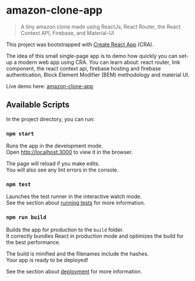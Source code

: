 # amazon-clone-app

> A tiny amazon clone made using ReactJs, React Router, the React Context API, Firebase, and Material-UI

This project was bootstrapped with [Create React App](https://github.com/facebook/create-react-app) (CRA).

The idea of this small single-page app is to demo how quickly you can set-up a modern web app using CRA. You can learn about: react router, link component, the react context api, firebase hosting and firebase authentication, Block Element Modifier (BEM) methodology and material UI.

Live demo here: [amazon-clone-app](https://clone-19fbe.web.app/)

## Available Scripts

In the project directory, you can run:

### `npm start`

Runs the app in the development mode.<br />
Open [http://localhost:3000](http://localhost:3000) to view it in the browser.

The page will reload if you make edits.<br />
You will also see any lint errors in the console.

### `npm test`

Launches the test runner in the interactive watch mode.<br />
See the section about [running tests](https://facebook.github.io/create-react-app/docs/running-tests) for more information.

### `npm run build`

Builds the app for production to the `build` folder.<br />
It correctly bundles React in production mode and optimizes the build for the best performance.

The build is minified and the filenames include the hashes.<br />
Your app is ready to be deployed!

See the section about [deployment](https://facebook.github.io/create-react-app/docs/deployment) for more information.
